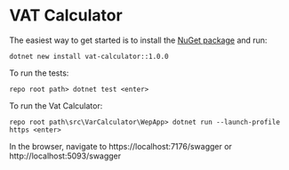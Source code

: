 # VAT Calculator

The easiest way to get started is to install the [NuGet package](https://www.nuget.org/packages/vat-calculator/) and run:

```
dotnet new install vat-calculator::1.0.0
```

To run the tests:
```
repo root path> dotnet test <enter>
```

To run the Vat Calculator: 
```
repo root path\src\VarCalculator\WepApp> dotnet run --launch-profile https <enter>
```

In the browser, navigate to 
https://localhost:7176/swagger 
or
http://localhost:5093/swagger